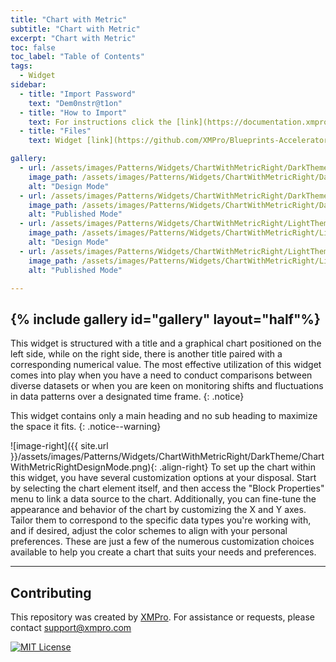 ```yaml
---
title: "Chart with Metric"
subtitle: "Chart with Metric"
excerpt: "Chart with Metric"
toc: false
toc_label: "Table of Contents"
tags:
  - Widget
sidebar:
  - title: "Import Password"
    text: "Dem0nstr@t1on"
  - title: "How to Import"
    text: For instructions click the [link](https://documentation.xmpro.com/how-tos/apps/manage-widgets#importing-widgets)
  - title: "Files"
    text: Widget [link](https://github.com/XMPro/Blueprints-Accelerators-Patterns/blob/master/Patterns/Widgets/Chart%20With%20Metric%20Right.xwid)

gallery:
  - url: /assets/images/Patterns/Widgets/ChartWithMetricRight/DarkTheme/ChartWithMetricRightDesignMode.png
    image_path: /assets/images/Patterns/Widgets/ChartWithMetricRight/DarkTheme/ChartWithMetricRightDesignMode.png
    alt: "Design Mode"
  - url: /assets/images/Patterns/Widgets/ChartWithMetricRight/DarkTheme/ChartWithMetricRightPublishedMode.png
    image_path: /assets/images/Patterns/Widgets/ChartWithMetricRight/DarkTheme/ChartWithMetricRightPublishedMode.png
    alt: "Published Mode"
  - url: /assets/images/Patterns/Widgets/ChartWithMetricRight/LightTheme/ChartWithMetricRightDesignMode.png
    image_path: /assets/images/Patterns/Widgets/ChartWithMetricRight/LightTheme/ChartWithMetricRightDesignMode.png
    alt: "Design Mode"
  - url: /assets/images/Patterns/Widgets/ChartWithMetricRight/LightTheme/ChartWithMetricRightPublishedMode.png
    image_path: /assets/images/Patterns/Widgets/ChartWithMetricRight/LightTheme/ChartWithMetricRightPublishedMode.png
    alt: "Published Mode"

---
```

{% include gallery id="gallery" layout="half"%}
---
This widget is structured with a title and a graphical chart positioned on the left side, while on the right side, there is another title paired with a corresponding numerical value. The most effective utilization of this widget comes into play when you have a need to conduct comparisons between diverse datasets or when you are keen on monitoring shifts and fluctuations in data patterns over a designated time frame.
{: .notice}

This widget contains only a main heading and no sub heading to maximize the space it fits.
{: .notice--warning}

![image-right]({{ site.url }}/assets/images/Patterns/Widgets/ChartWithMetricRight/DarkTheme/ChartWithMetricRightDesignMode.png){: .align-right}
To set up the chart within this widget, you have several customization options at your disposal. Start by selecting the chart element itself, and then access the "Block Properties" menu to link a data source to the chart. Additionally, you can fine-tune the appearance and behavior of the chart by customizing the X and Y axes. Tailor them to correspond to the specific data types you're working with, and if desired, adjust the color schemes to align with your personal preferences. These are just a few of the numerous customization choices available to help you create a chart that suits your needs and preferences.
<hr />

## Contributing
This repository was created by <a href="https://xmpro.com/">XMPro</a>. 
For assistance or requests, please contact <a href="mailto:support@xmpro.com">support@xmpro.com</a>

[![MIT License](https://img.shields.io/badge/License-MIT-green.svg)](https://choosealicense.com/licenses/mit/)
